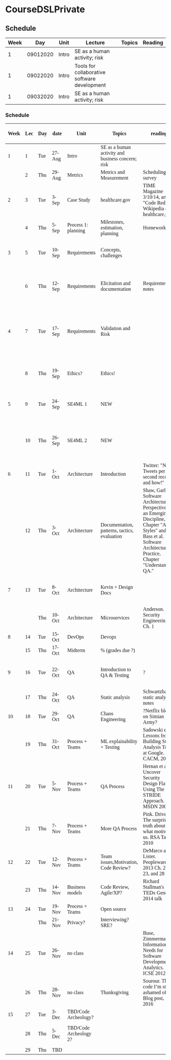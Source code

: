 # CourseDSLPrivate

## Schedule

|Week|Day|Unit|Lecture|Topics|Reading|
|---|---|---|---|---|---|
|1|09012020|Intro|SE as a human activity; risk| | 
|1|09022020|Intro|Tools for collaborative software development | | 
|1|09032020|Intro|SE as a human activity; risk| | 

### Schedule

<span style="font-family:Papyrus; font-size:4em;">

|Week|Lec|Day|date|Unit|Topics|reading|Who|Gone|Recitations|Out|Assignment Due|Notes|slideslink|recDate|dateplain|Previous readings (to not lose them)|
|---|---|---|---|---|---|---|---|---|---|---|---|---|---|---|---|---|
|1   |1  |Tue|27-Aug  |Intro                 |SE as a human activity and business concern; risk|                                                                                                                                                                               |Both       |                               |Tools for collaborative software development|   |                                                             |                                              |          |28-Aug |20190827 |                                                                                                                      |
|    |2  |Thu|29-Aug  |Metrics               |Metrics and Measurement                          |Scheduling survey                                                                                                                                                              |Claire     |                               |-                                           |   |                                                             |                                              |          |30-Aug |20190829 |                                                                                                                      |
|2   |3  |Tue|3-Sep   |Case Study            |healthcare.gov                                   |TIME Magazine 3/10/14, article "Code Red" & Wikipedia on healthcare.gov                                                                                                        |           |                               |Docker and docker compose                   |   |                                                             |                                              |          |4-Sep  |20190903 |                                                                                                                      |
|    |4  |Thu|5-Sep   |Process 1: planning   |Milestones, estimation, planning                 |Homework 2                                                                                                                                                                     |Michael    |                               |-                                           |   |HW1 Individual testing/metrics                               |                                              |          |6-Sep  |20190905 |                                                                                                                      |
|3   |5  |Tue|10-Sep  |Requirements          |Concepts, challenges                             |                                                                                                                                                                               |Claire     |                               |Metrics and sneaky Django                   |   |                                                             |                                              |          |11-Sep |20190910 |Sommerville, Software Engineering, Chapter "Project management"                                                       |
|    |6  |Thu|12-Sep  |Requirements          |Elicitation and documentation                    |Requirements notes                                                                                                                                                             |Michael    |                               |-                                           |   |HW2a: Initial process planning, sprint 1 report              |                                              |          |13-Sep |20190912 |Pfleeger and Atlee. Software Engineering: Theory and Practice. Chapter 2, excerpts                                    |
|4   |7  |Tue|17-Sep  |Requirements          |Validation and Risk                              |                                                                                                                                                                               |Claire     |                               |Requirements Interviews                     |   |                                                             |                                              |          |18-Sep |20190917 |Fowler and Highsmith, The Agile Manifesto and Evenstad, Universal Credit: How did it go so wrong? Computerweekly, 2018|
|    |8  |Thu|19-Sep  |Ethics?               |Ethics!                                          |                                                                                                                                                                               |Michael    |Claire                         |-                                           |   |HW2b: Feature implementation, QA, documentation              |                                              |          |20-Sep |20190919 |Larman. Applying UML and Patterns. Chapter "Use Cases"                                                                |
|5   |9  |Tue|24-Sep  |SE4ML 1               |NEW                                              |                                                                                                                                                                               |Michael    |                               |Architectural Assessment and Decisions      |   |HW2c,d: Reflection                                           |                                              |          |25-Sep |20190924 |Sommerville, Software Engineering, Chapter "Safety Critical Systems"                                                  |
|    |10 |Thu|26-Sep  |SE4ML 2               |NEW                                              |                                                                                                                                                                               |Issac Faber|                               |-                                           |   |                                                             |                                              |          |27-Sep |20190926 |Video "Microservices at Netflix Scale: Principles, Tradeoffs & Lessons Learned"                                       |
|6   |11 |Tue|1-Oct   |Architecture          |Introduction                                     |Twitter: "New Tweets per second record, and how!"                                                                                                                              |Michael    |                               |ML (scikit titanic)                         |   |hw2a Requirements                                            |                                              |          |2-Oct  |20191001 |                                                                                                                      |
|    |12 |Thu|3-Oct   |Architecture          |Documentation, patterns, tactics, evaluation     |Shaw, Garlan. Software Architecture: Perspectives on an Emerging Discipline, Chapter "A. Styles" and Bass et al. Software Architecture in Practice, Chapter "Understanding QA."|Claire     |                               |-                                           |   |hw2b Requirements (Reflection)                               |(need sub for recitation, Michael will be out)|          |4-Oct  |20191003 |                                                                                                                      |
|7   |13 |Tue|8-Oct   |Architecture          |Kevin + Design Docs                              |                                                                                                                                                                               |Claire     |Kevin here                     |CI++                                        |   |HW3:  Arch 1, milestone A: setup of ML, code, microservices  |                                              |          |9-Oct  |20191008 |                                                                                                                      |
|    |   |Thu|10-Oct  |Architecture          |Microservices                                    |Anderson. Security Engineering, Ch. 1                                                                                                                                          |Michael    |                               |-                                           |   |HW3: Arch 1, milestone B: design doc?                        |                                              |          |11-Oct |20191010 |                                                                                                                      |
|8   |14 |Tue|15-Oct  |DevOps                |Devops                                           |                                                                                                                                                                               |Michael    |                               |Midterm Review                              |   |                                                             |                                              |          |16-Oct |20191015 |                                                                                                                      |
|    |15 |Thu|17-Oct  |Midterm               |% (grades due ?)                                 |                                                                                                                                                                               |           |                               |-                                           |   |                                                             |                                              |          |18-Oct |20191017 |                                                                                                                      |
|9   |16 |Tue|22-Oct  |QA                    |Introduction to QA & Testing                     |?                                                                                                                                                                              |Claire     |Oct 21: Mid-semester grades due|Kubernetes                                  |   |                                                             |                                              |          |23-Oct |20191022 |                                                                                                                      |
|    |17 |Thu|24-Oct  |QA                    |Static analysis                                  |Schwartzbach static analysis notes                                                                                                                                             |Claire     |                               |-                                           |   |                                                             |15 min skype                                  |          |25-Oct |20191024 |                                                                                                                      |
|10  |18 |Tue|29-Oct  |QA                    |Chaos Engineering                                |?Netflix blog on Simian Army?                                                                                                                                                  |Chris      |                               |Chaos Engineering                           |   |HW3:  Arch 1: ML predictor, microservices                    |                                              |          |30-Oct |20191029 |                                                                                                                      |
|    |19 |Thu|31-Oct  |Process + Teams       |ML explainability + Testing                      |Sadowski et al. Lessons from Building Static Analysis Tools at Google. CACM, 2018                                                                                              |Michael    |Claire Gone?                   |-                                           |   |                                                             |15 min skype                                  |          |1-Nov  |20191031 |                                                                                                                      |
|11  |20 |Tue|5-Nov   |Process + Teams       |QA Process                                       |Hernan et al. Uncover Security Design Flaws Using The STRIDE Approach. MSDN 2006                                                                                               |Claire     |Chris Gone 3-6                 |Agile Methods                               |   |Arch 2: design doc for new use cases                         |                                              |          |6-Nov  |20191105 |                                                                                                                      |
|    |21 |Thu|7-Nov   |Process + Teams       |More QA Process                                  |Pink. Drive: The surprising truth about what motivates us. RSA Talk 2010                                                                                                       |Claire     |                               |-                                           |   |                                                             |                                              |          |8-Nov  |20191107 |                                                                                                                      |
|12  |22 |Tue|12-Nov  |Process + Teams       |Team issues,Motivation, Code Review?             |DeMarco and Lister. Peopleware. 2013 Ch. 22, 23, and 28                                                                                                                        |Michael    |Claire Gone                    |Team dysfunctions                           |   |                                                             |                                              |          |13-Nov |20191112 |                                                                                                                      |
|    |23 |Thu|14-Nov  |Business models       |Code Review, Agile/XP?                           |Richard Stallman's TEDx Geneva 2014 talk                                                                                                                                       |Michael    |Claire Gone                    |-                                           |   |                                                             |                                              |          |15-Nov |20191114 |                                                                                                                      |
|13  |24 |Tue|19-Nov  |Process + Teams       |Open source                                      |                                                                                                                                                                               |Claire     |                               |Open Source                                 |   |QA Analysis                                                  |                                              |          |20-Nov |20191119 |                                                                                                                      |
|    |   |Thu|21-Nov  |Privacy?              |Interviewing? SRE?                               |                                                                                                                                                                               |Adam       |                               |-                                           |   |                                                             |                                              |          |22-Nov |20191121 |                                                                                                                      |
|14  |25 |Tue|26-Nov  |no class              |                                                 |Buse, Zimmermann. Information Needs for Software Development Analytics. ICSE 2012                                                                                              |           |                               |No Recitation                               |   |                                                             |                                              |          |27-Nov |20191126 |                                                                                                                      |
|    |26 |Thu|28-Nov  |no class              |Thanksgiving                                     |Sourour. The code I’m still ashamed of. Blog post, 2016                                                                                                                        |           |                               |-                                           |   |                                                             |                                              |          |29-Nov |20191128 |                                                                                                                      |
|15  |27 |Tue|3-Dec   |TBD/Code Archeology?  |                                                 |                                                                                                                                                                               |           |                               |Code Archeology?                            |   |                                                             |                                              |          |4-Dec  |20191203 |                                                                                                                      |
|    |28 |Thu|5-Dec   |TBD/Code Archeology 2?|                                                 |                                                                                                                                                                               |           |                               |-                                           |   |hw6b Open source excursion - report                          |                                              |          |6-Dec  |20191205 |                                                                                                                      |
|    |29 |Thu|TBD     |                      |                                                 |                                                                                                                                                                               |           |1                              |No recitation                               |   |                                                             |                                              |          |       |TBD      |                                                                                                                      |
